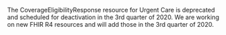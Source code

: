 The CoverageEligibilityResponse resource for Urgent Care is deprecated and scheduled for deactivation in the 3rd quarter of 2020.
We are working on new FHIR R4 resources and will add those in the 3rd quarter of 2020.

